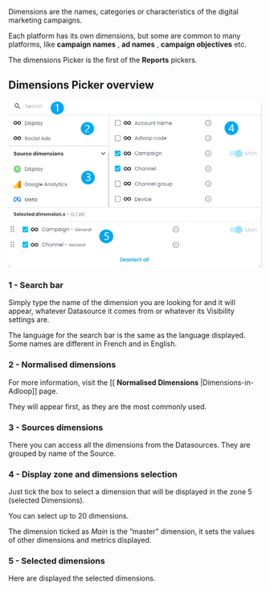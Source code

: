 Dimensions are the names, categories or characteristics of the digital marketing campaigns. 

Each platform has its own dimensions, but some are common to many platforms, like  **campaign names** ,  **ad names** ,  **campaign objectives**  etc. 

The dimensions Picker is the first of the  **Reports**  pickers. 


## Dimensions Picker overview
![](.gitbook/Screenshot_3.png)


### 1 - Search bar 
Simply type the name of the dimension you are looking for and it will appear, whatever Datasource it comes from or whatever its Visibility settings are. 

The language for the search bar is the same as the language displayed. Some names are different in French and in English. 


### 2 - Normalised dimensions 
For more information, visit the [[ **Normalised Dimensions** |Dimensions-in-Adloop]] page. 

They will appear first, as they are the most commonly used. 


### 3 - Sources dimensions 
There you can access all the dimensions from the Datasources. They are grouped by name of the Source. 


### 4 - Display zone and dimensions selection
Just tick the box to select a dimension that will be displayed in the zone 5 (selected Dimensions). 

You can select up to 20 dimensions. 

The dimension ticked as  _Main_ is the “master” dimension, it sets the values of other dimensions and metrics displayed. 


### 5 - Selected dimensions 
Here are displayed the selected dimensions. 



